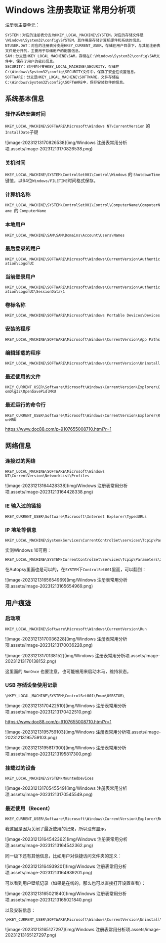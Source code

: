# Windows 注册表取证 常用分析项

注册表主要单元：

```
SYSTEM：对应的注册表分支为HKEY_LOCAL_MACHINE\SYSTEM，对应的存储文件是\Windows\System32\config\SYSTEM，其作用是存储计算机硬件和系统的信息。
NTUSER.DAT：对应的注册表分支是HKEY_CURRENT_USER，存储在用户目录下，与其他注册表文件是分开的，主要用于存储用户的配置信息。
SAM：分支是HKEY_LOCAL_MACHINE\SAM，存储在C:\Windows\System32\config\SAM文件中，保存了用户的密码信息。
SECURITY：对应的分支HKEY_LOCAL_MACHINE\SECURITY，存储在C:\Windows\System32\config\SECURITY文件中，保存了安全性设置信息。
SOFTWARE：分支是HKEY_LOCAL_MACHINE\SOFTWARE，文件存储在C:\Windows\System32\config\SOFTWARE中，保存安装软件的信息。
```

## 系统基本信息

### 操作系统安装时间

`HKEY_LOCAL_MACHINE\SOFTWARE\Microsoft\Windows NT\CurrentVersion` 的 `InstallDate`子键

![image-20231213170826538](img/Windows 注册表常用分析项.assets/image-20231213170826538.png)

### 关机时间

`HKEY_LOCAL_MACHINE\SYSTEM\ControlSet001\Control\Windows` 的 `ShutdownTime`键值，以64位`Windows/FILETIME`时间格式保存。

### 计算机名称

`HKEY_LOCAL_MACHINE\SYSTEM\ControlSet001\Control\ComputerName\ComputerName `的 `ComputerName`

### 本地用户

`HKEY_LOCAL_MACHINE\SAM\SAM\Domains\Account\Users\Names`

### 最后登录的用户

`HKEY_LOCAL_MACHINE\SOFTWARE\Microsoft\Windows\CurrentVersion\Authentication\LogonUI`

### 当前登录用户

`HKEY_LOCAL_MACHINE\SOFTWARE\Microsoft\Windows\CurrentVersion\Authentication\LogonUI\SessionData\1`

### 卷标名称

`HKEY_LOCAL_MACHINE\SOFTWARE\Microsoft\Windows Portable Devices\Devices`

### 安装的程序

`HKEY_LOCAL_MACHINE\SOFTWARE\Microsoft\Windows\CurrentVersion\App Paths`

### 编辑卸载的程序

`HKEY_LOCAL_MACHINE\SOFTWARE\Microsoft\Windows\CurrentVersion\Uninstall`

### 最近使用的文件

`HKEY_CURRENT_USER\Software\Microsoft\Windows\CurrentVersion\Explorer\ComDlg32\OpenSavePidlMRU`

### 最近运行的命令行

`HKEY_CURRENT_USER\Software\Microsoft\Windows\CurrentVersion\Explorer\RunMRU`

https://www.doc88.com/p-9107655008710.html?r=1

## 网络信息

### 连接过的网络

```
HKEY_LOCAL_MACHINE\SOFTWARE\Microsoft\Windows NT\CurrentVersion\NetworkList\Profiles
```

![image-20231213164428338](img/Windows 注册表常用分析项.assets/image-20231213164428338.png)

### IE 输入过的链接

```
HKEY_CURRENT_USER\Software\Microsoft\Internet Explorer\TypedURLs
```

### IP 地址等信息

```
HKEY_LOCAL_MACHINE\System\Services\CurrentControlSet\services\Tcpip\Parameters\Interfaces
```

实测Windows 10可用：
```
HKEY_LOCAL_MACHINE\SYSTEM\CurrentControlSet\Services\Tcpip\Parameters\Interfaces\
```

在Autopsy里面也是可以的，在`SYSTEM`下`ControlSet001`里面，可以翻到：

![image-20231213165654969](img/Windows 注册表常用分析项.assets/image-20231213165654969.png)



## 用户痕迹

### 启动项

```
HKEY_LOCAL_MACHINE\Software\Microsoft\Windows\CurrentVersion\Run
```

![image-20231213170036228](img/Windows 注册表常用分析项.assets/image-20231213170036228.png)

![image-20231213170138152](img/Windows 注册表常用分析项.assets/image-20231213170138152.png)

这里面的 `RunOnce` 也要注意，也可能被用来启动木马，维持状态。

### USB 存储设备使用记录

```
\HKEY_LOCAL_MACHINE\SYSTEM\ControlSet001\Enum\USBSTOR\
```

![image-20231213170422510](img/Windows 注册表常用分析项.assets/image-20231213170422510.png)

https://www.doc88.com/p-9107655008710.html?r=1

![image-20231213195759103](img/Windows 注册表常用分析项.assets/image-20231213195759103.png)

![image-20231213195817300](img/Windows 注册表常用分析项.assets/image-20231213195817300.png)

### 挂载过的设备

```
HKEY_LOCAL_MACHINE\SYSTEM\MountedDevices
```

![image-20231213170545549](img/Windows 注册表常用分析项.assets/image-20231213170545549.png)



### 最近使用（Recent）

```
HKEY_CURRENT_USER\Software\Microsoft\Windows\CurrentVersion\Explorer\RecentDocs
```

我这里是因为关闭了最近使用的记录，所以没有显示。

![image-20231213164542362](img/Windows 注册表常用分析项.assets/image-20231213164542362.png)

同一级下还有其他信息，比如用户对快捷访问文件夹的定义：

![image-20231213164939201](img/Windows 注册表常用分析项.assets/image-20231213164939201.png)

可以看到用户壁纸记录（如果是在线的，那么也可以直接打开设置查看）：

![image-20231213165021840](img/Windows 注册表常用分析项.assets/image-20231213165021840.png)

以及安装信息：

```
\HKEY_CURRENT_USER\SOFTWARE\Microsoft\Windows\CurrentVersion\Uninstall\
```

![image-20231213165127297](img/Windows 注册表常用分析项.assets/image-20231213165127297.png)



